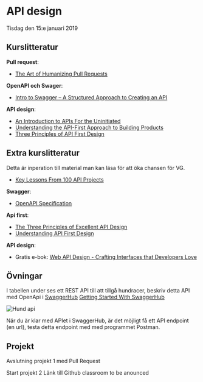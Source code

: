 # API design

Tisdag den 15:e januari 2019

## Kurslitteratur

**Pull request**:
* [The Art of Humanizing Pull Requests](https://blog.rangle.io/the-art-of-humanizing-pull-requests-prs/)

**OpenAPI och Swager**:
* [Intro to Swagger – A Structured Approach to Creating an API](https://spin.atomicobject.com/2018/08/30/swagger-api-intro/)

**API design**:
* [An Introduction to APIs For the Uninitiated](https://nordicapis.com/an-introduction-to-apis-for-the-uninitiated/)
* [Understanding  the API-First Approach to Building Products](https://swagger.io/resources/articles/adopting-an-api-first-approach/)
* [Three Principles of API First Design](https://medium.com/adobetech/three-principles-of-api-first-design-fa6666d9f694)

## Extra kurslitteratur

Detta är inperation till material man kan läsa för att öka chansen för VG.

* [Key Lessons From 100 API Projects](https://nordicapis.com/key-lessons-from-100-api-projects/)

**Swagger**:
* [OpenAPI Specification](https://swagger.io/specification/)

**Api first**:
* [The Three Principles of Excellent API Design](https://nordicapis.com/the-three-principles-of-excellent-api-design/)
* [Understanding API First Design](https://www.programmableweb.com/api-university/understanding-api-first-design)

**API design**:
* Gratis e-bok: [Web API Design - Crafting Interfaces that Developers Love](https://pages.apigee.com/rs/apigee/images/api-design-ebook-2012-03.pdf)

## Övningar
I tabellen under ses ett REST API till att tillgå hundracer, beskriv detta API med OpenApi i [SwaggerHub](https://swagger.io/tools/swaggerhub/)
[Getting Started With SwaggerHub](https://app.swaggerhub.com/help/tutorials/getting-started?_ga=2.255724616.1908547225.1547211400-1552449099.1546671493)

![Hund api](C:\GitHub\webbutveckling-backend\20190115-dogapi.png)

När du är klar med APIet i SwaggerHub, är det möjligt få ett API endpoint (en url), testa detta endpoint med med programmet Postman.

## Projekt
Avslutning projekt 1 med Pull Request

Start projekt 2
Länk till Github classroom to be anounced